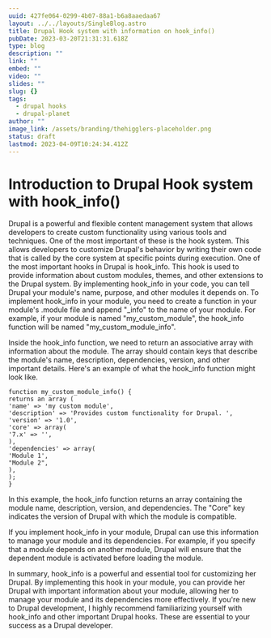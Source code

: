 ```yaml
---
uuid: 427fe064-0299-4b07-88a1-b6a8aaedaa67
layout: ../../layouts/SingleBlog.astro
title: Drupal Hook system with information on hook_info()
pubDate: 2023-03-20T21:31:31.618Z
type: blog
description: ""
link: ""
embed: ""
video: ""
slides: ""
slug: {}
tags:
  - drupal hooks
  - drupal-planet
author: ""
image_link: /assets/branding/thehigglers-placeholder.png
status: draft
lastmod: 2023-04-09T10:24:34.412Z
---
```


# Introduction to Drupal Hook system with hook_info()


Drupal is a powerful and flexible content management system that allows developers to create custom functionality using various tools and techniques. One of the most important of these is the hook system. This allows developers to customize Drupal's behavior by writing their own code that is called by the core system at specific points during execution.
One of the most important hooks in Drupal is hook_info. This hook is used to provide information about custom modules, themes, and other extensions to the Drupal system. By implementing hook_info in your code, you can tell Drupal your module's name, purpose, and other modules it depends on. To implement hook_info in your module, you need to create a function in your module's .module file and append "_info" to the name of your module. For example, if your module is named "my_custom_module", the hook_info function will be named "my_custom_module_info".

Inside the hook_info function, we need to return an associative array with information about the module. The array should contain keys that describe the module's name, description, dependencies, version, and other important details. Here's an example of what the hook_info function might look like.
```
function my_custom_module_info() {
returns an array (
'name' => 'my custom module',
'description' => 'Provides custom functionality for Drupal. ',
'version' => '1.0',
'core' => array(
'7.x' => '',
),
'dependencies' => array(
'Module 1',
"Module 2",
),
);
}
```
In this example, the hook_info function returns an array containing the module name, description, version, and dependencies. The "Core" key indicates the version of Drupal with which the module is compatible.

If you implement hook_info in your module, Drupal can use this information to manage your module and its dependencies. For example, if you specify that a module depends on another module, Drupal will ensure that the dependent module is activated before loading the module.

In summary, hook_info is a powerful and essential tool for customizing her Drupal. By implementing this hook in your module, you can provide her Drupal with important information about your module, allowing her to manage your module and its dependencies more effectively. If you're new to Drupal development, I highly recommend familiarizing yourself with hook_info and other important Drupal hooks. These are essential to your success as a Drupal developer.
